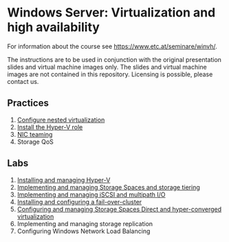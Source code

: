 # Windows Server: Virtualization and high availability

For information about the course see <https://www.etc.at/seminare/winvh/>.

The instructions are to be used in conjunction with the original presentation slides and virtual machine images only. The slides and virtual machine images are not contained in this repository. Licensing is possible, please contact us.

## Practices

1. [Configure nested virtualization](/Instructions/Practices/Configure-nested-virtualization.md)
1. [Install the Hyper-V role](/Instructions/Practices/Install-the-Hyper-V-role.md)
1. [NIC teaming](/Instructions/Practices/NIC-teaming.md)
1. Storage QoS

## Labs

1. [Installing and managing Hyper-V](/Instructions/Labs/Installing-and-managing-Hyper-V.md)
1. [Implementing and managing Storage Spaces and storage tiering](/Instructions/Labs/Implementing-and-managing-Storage-Spaces-and-Storage-Tiering.md)
1. [Implementing and managing iSCSI and multipath I/O](/Instructions/Labs/Implementing-and-managing-iSCSI-and-multipath-io.md)
1. [Installing and configuring a fail-over-cluster](/Instructions/Labs/Installing-and-configuring-a-fail-over-cluster.md)
1. [Configuring and managing Storage Spaces Direct and hyper-converged virtualization](/Instructions/Labs/Configuring-and-managing-Storage-Spaces-Direct-and-hyper-converged-virtualization.md)
1. Implementing and managing storage replication
1. Configuring Windows Network Load Balancing
